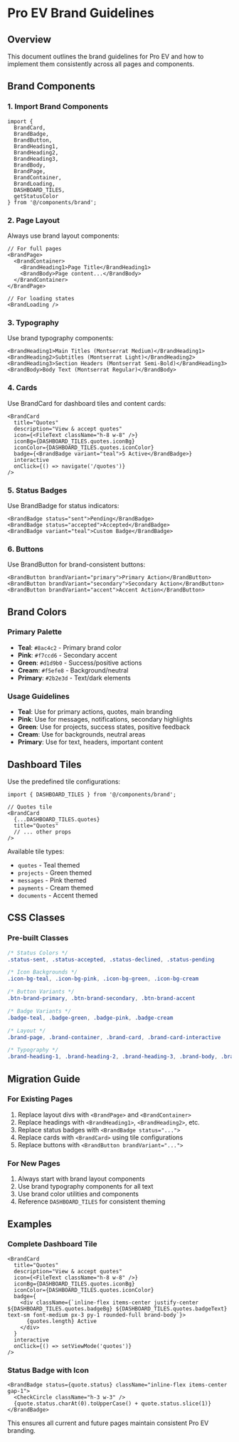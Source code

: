 # Pro EV Brand Guidelines

## Overview

This document outlines the brand guidelines for Pro EV and how to implement them consistently across all pages and components.

## Brand Components

### 1. Import Brand Components
```tsx
import { 
  BrandCard, 
  BrandBadge, 
  BrandButton, 
  BrandHeading1, 
  BrandHeading2, 
  BrandHeading3, 
  BrandBody,
  BrandPage,
  BrandContainer,
  BrandLoading,
  DASHBOARD_TILES,
  getStatusColor
} from '@/components/brand';
```

### 2. Page Layout
Always use brand layout components:

```tsx
// For full pages
<BrandPage>
  <BrandContainer>
    <BrandHeading1>Page Title</BrandHeading1>
    <BrandBody>Page content...</BrandBody>
  </BrandContainer>
</BrandPage>

// For loading states
<BrandLoading />
```

### 3. Typography
Use brand typography components:

```tsx
<BrandHeading1>Main Titles (Montserrat Medium)</BrandHeading1>
<BrandHeading2>Subtitles (Montserrat Light)</BrandHeading2>
<BrandHeading3>Section Headers (Montserrat Semi-Bold)</BrandHeading3>
<BrandBody>Body Text (Montserrat Regular)</BrandBody>
```

### 4. Cards
Use BrandCard for dashboard tiles and content cards:

```tsx
<BrandCard
  title="Quotes"
  description="View & accept quotes"
  icon={<FileText className="h-8 w-8" />}
  iconBg={DASHBOARD_TILES.quotes.iconBg}
  iconColor={DASHBOARD_TILES.quotes.iconColor}
  badge={<BrandBadge variant="teal">5 Active</BrandBadge>}
  interactive
  onClick={() => navigate('/quotes')}
/>
```

### 5. Status Badges
Use BrandBadge for status indicators:

```tsx
<BrandBadge status="sent">Pending</BrandBadge>
<BrandBadge status="accepted">Accepted</BrandBadge>
<BrandBadge variant="teal">Custom Badge</BrandBadge>
```

### 6. Buttons
Use BrandButton for brand-consistent buttons:

```tsx
<BrandButton brandVariant="primary">Primary Action</BrandButton>
<BrandButton brandVariant="secondary">Secondary Action</BrandButton>
<BrandButton brandVariant="accent">Accent Action</BrandButton>
```

## Brand Colors

### Primary Palette
- **Teal**: `#8ac4c2` - Primary brand color
- **Pink**: `#f7ccd6` - Secondary accent
- **Green**: `#d1d9b0` - Success/positive actions
- **Cream**: `#f5efe8` - Background/neutral
- **Primary**: `#2b2e3d` - Text/dark elements

### Usage Guidelines
- **Teal**: Use for primary actions, quotes, main branding
- **Pink**: Use for messages, notifications, secondary highlights
- **Green**: Use for projects, success states, positive feedback
- **Cream**: Use for backgrounds, neutral areas
- **Primary**: Use for text, headers, important content

## Dashboard Tiles
Use the predefined tile configurations:

```tsx
import { DASHBOARD_TILES } from '@/components/brand';

// Quotes tile
<BrandCard
  {...DASHBOARD_TILES.quotes}
  title="Quotes"
  // ... other props
/>
```

Available tile types:
- `quotes` - Teal themed
- `projects` - Green themed  
- `messages` - Pink themed
- `payments` - Cream themed
- `documents` - Accent themed

## CSS Classes

### Pre-built Classes
```css
/* Status Colors */
.status-sent, .status-accepted, .status-declined, .status-pending

/* Icon Backgrounds */
.icon-bg-teal, .icon-bg-pink, .icon-bg-green, .icon-bg-cream

/* Button Variants */
.btn-brand-primary, .btn-brand-secondary, .btn-brand-accent

/* Badge Variants */
.badge-teal, .badge-green, .badge-pink, .badge-cream

/* Layout */
.brand-page, .brand-container, .brand-card, .brand-card-interactive

/* Typography */
.brand-heading-1, .brand-heading-2, .brand-heading-3, .brand-body, .brand-title
```

## Migration Guide

### For Existing Pages
1. Replace layout divs with `<BrandPage>` and `<BrandContainer>`
2. Replace headings with `<BrandHeading1>`, `<BrandHeading2>`, etc.
3. Replace status badges with `<BrandBadge status="...">`
4. Replace cards with `<BrandCard>` using tile configurations
5. Replace buttons with `<BrandButton brandVariant="...">`

### For New Pages
1. Always start with brand layout components
2. Use brand typography components for all text
3. Use brand color utilities and components
4. Reference `DASHBOARD_TILES` for consistent theming

## Examples

### Complete Dashboard Tile
```tsx
<BrandCard
  title="Quotes"
  description="View & accept quotes"
  icon={<FileText className="h-8 w-8" />}
  iconBg={DASHBOARD_TILES.quotes.iconBg}
  iconColor={DASHBOARD_TILES.quotes.iconColor}
  badge={
    <div className={`inline-flex items-center justify-center ${DASHBOARD_TILES.quotes.badgeBg} ${DASHBOARD_TILES.quotes.badgeText} text-sm font-medium px-3 py-1 rounded-full brand-body`}>
      {quotes.length} Active
    </div>
  }
  interactive
  onClick={() => setViewMode('quotes')}
/>
```

### Status Badge with Icon
```tsx
<BrandBadge status={quote.status} className="inline-flex items-center gap-1">
  <CheckCircle className="h-3 w-3" />
  {quote.status.charAt(0).toUpperCase() + quote.status.slice(1)}
</BrandBadge>
```

This ensures all current and future pages maintain consistent Pro EV branding.

